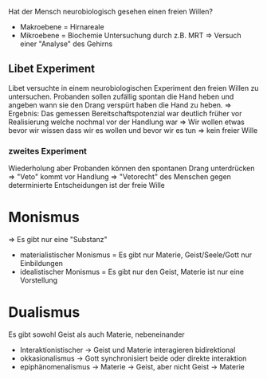 Hat der Mensch neurobiologisch gesehen einen freien Willen?
- Makroebene = Hirnareale
- Mikroebene = Biochemie
Untersuchung durch z.B. MRT ⇒ Versuch einer "Analyse" des Gehirns
## Libet Experiment
Libet versuchte in einem neurobiologischen Experiment den freien Willen zu untersuchen.
Probanden sollen zufällig spontan die Hand heben und angeben wann sie den Drang verspürt haben die Hand zu heben.
⇒ Ergebnis: Das gemessen Bereitschaftspotenzial war deutlich früher vor Realisierung welche nochmal vor der Handlung war
⇒ Wir wollen etwas bevor wir wissen dass wir es wollen und bevor wir es tun
⇒ kein freier Wille

### zweites Experiment
Wiederholung aber Probanden können den spontanen Drang unterdrücken
⇒ "Veto" kommt vor Handlung
⇒ "Vetorecht" des Menschen gegen determinierte Entscheidungen ist der freie Wille

# Monismus
⇒ Es gibt nur eine "Substanz"
- materialistischer Monismus = Es gibt nur Materie, Geist/Seele/Gott nur Einbildungen
- idealistischer Monismus = Es gibt nur den Geist, Materie ist nur eine Vorstellung
# Dualismus
Es gibt sowohl Geist als auch Materie, nebeneinander
- Interaktionistischer → Geist und Materie interagieren bidirektional
- okkasionalismus → Gott synchronisiert beide oder direkte interaktion
- epiphänomenalismus → Materie → Geist, aber nicht Geist → Materie